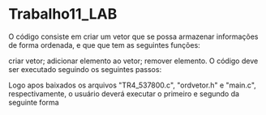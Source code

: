 # Trabalho11_LAB
O código consiste em criar um vetor que se possa armazenar informações de forma ordenada, e que que tem as seguintes funções:

criar vetor;
adicionar elemento ao vetor;
remover elemento.
O código deve ser executado seguindo os seguintes passos: 

Logo apos baixados os arquivos "TR4_537800.c", "ordvetor.h" e "main.c", respectivamente,
o usuário deverá executar o primeiro e segundo da seguinte forma   
